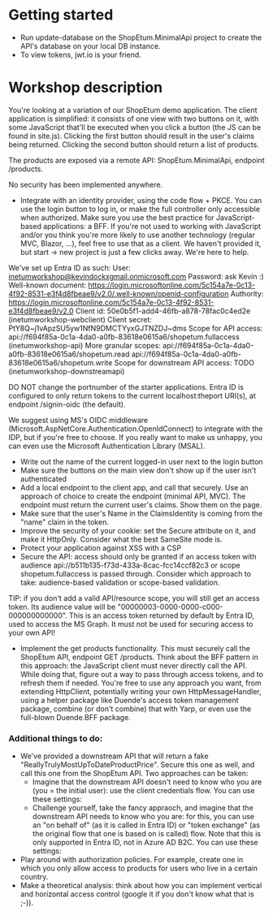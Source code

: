 # Getting started
- Run update-database on the ShopEtum.MinimalApi project to create the API's database on your local DB instance.  
- To view tokens, jwt.io is your friend.

# Workshop description

You're looking at a variation of our ShopEtum demo application.  The client application is simplified: it consists of one view with two buttons on it, with some JavaScript that'll be executed when you click a button (the JS can be found in site.js).  Clicking the first button should result in the user's claims being returned.  Clicking the second button should return a list of products.  

The products are exposed via a remote API: ShopEtum.MinimalApi, endpoint /products.

No security has been implemented anywhere.  

- Integrate with an identity provider, using the code flow + PKCE.  You can use the login button to log in, or make the full controller only accessible when authorized.  Make sure you use the best practice for JavaScript-based applications: a BFF.  If you're not used to working with JavaScript and/or you think you're more likely to use another technology (regular MVC, Blazor, ...), feel free to use that as a client. We haven't provided it, but start -> new project is just a few clicks away.  We're here to help. 

We've set up Entra ID as such:
	User: inetumworkshop@kevindockxgmail.onmicrosoft.com
	Password: ask Kevin :)
	Well-known document: https://login.microsoftonline.com/5c154a7e-0c13-4f92-8531-e3f4d8fbeae9/v2.0/.well-known/openid-configuration
	Authority: https://login.microsoftonline.com/5c154a7e-0c13-4f92-8531-e3f4d8fbeae9/v2.0
	Client id: 50e0b5f1-add4-46fb-a878-78fac0c4ed2e (inetumworkshop-webclient)
	Client secret: PtY8Q~j1vApzSU5yw1NfN9DMCTYyxGJTNZDJ~dms
	Scope for API access: api://f694f85a-0c1a-4da0-a0fb-83618e0615a6/shopetum.fullaccess (inetumworkshop-api)
	More granular scopes: 
		api://f694f85a-0c1a-4da0-a0fb-83618e0615a6/shopetum.read
		api://f694f85a-0c1a-4da0-a0fb-83618e0615a6/shopetum.write
	Scope for downstream API access: TODO (inetumworkshop-downstreamapi)
	
DO NOT change the portnumber of the starter applications.  Entra ID is configured to only return tokens to the current localhost:theport URI(s), at endpoint /signin-oidc (the default).
			
We suggest using MS's OIDC middleware (Microsoft.AspNetCore.Authentication.OpenIdConnect) to integrate with the IDP, but if you're free to choose.  If you really want to make us unhappy, you can even use the Microsoft Authentication Library (MSAL).

- Write out the name of the current logged-in user next to the login button
- Make sure the buttons on the main view don't show up if the user isn't authenticated 
- Add a local endpoint to the client app, and call that securely.  Use an approach of choice to create the endpoint (minimal API, MVC).  The endpoint must return the current user's claims.  Show them on the page.
- Make sure that the user's Name in the ClaimsIdentity is coming from the "name" claim in the token.
- Improve the security of your cookie: set the Secure attribute on it, and make it HttpOnly.  Consider what the best SameSite mode is.  
- Protect your application against XSS with a CSP
- Secure the API: access should only be granted if an access token with audience api://b511b135-f73d-433a-8cac-fcc14ccf82c3 or scope shopetum.fullaccess is passed through. Consider which approach to take: audience-based validation or scope-based validation.

TIP: if you don't add a valid API/resource scope, you will still get an access token.  Its audience value will be "00000003-0000-0000-c000-000000000000".  This is an access token returned by default by Entra ID, used to access the MS Graph.  It must not be used for securing access to your own API!

- Implement the get products functionality. This must securely call the ShopEtum API, endpoint GET /products.  Think about the BFF pattern in this approach: the JavaScript client must never directly call the API.  While doing that, figure out a way to pass through access tokens, and to refresh them if needed.  You're free to use any approach you want, from extending HttpClient, potentially writing your own HttpMessageHandler, using a helper package like Duende's access token management package, combine (or don't combine) that with Yarp, or even use the full-blown Duende.BFF package. 

### Additional things to do: 
- We've provided a downstream API that will return a fake "ReallyTrulyMostUpToDateProductPrice". Secure this one as well, and call this one from the ShopEtum API.  Two approaches can be taken: 
	- Imagine that the downstream API doesn't need to know who you are (you = the initial user): use the client credentials flow.  You can use these settings: 
	- Challenge yourself, take the fancy appraoch, and imagine that the downstream API needs to know who you are: for this, you can use an "on behalf of"  (as it is called in Entra ID) or "token exchange" (as the original flow that one is based on is called) flow.  Note that this is only supported in Entra ID, not in Azure AD B2C.  You can use these settings:
- Play around with authorization policies.  For example, create one in which you only allow access to products for users who live in a certain country. 
- Make a theoretical analysis: think about how you can implement vertical and horizontal access control (google it if you don't know what that is ;-)).  